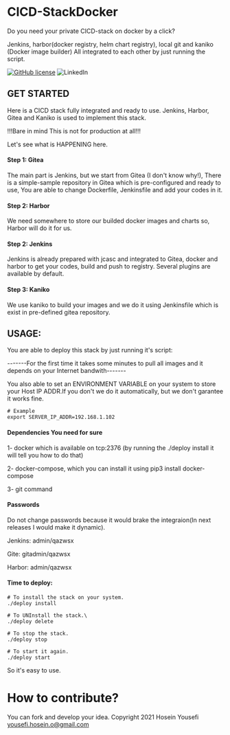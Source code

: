 # CICD-StackDocker

Do you need your private CICD-stack on docker by a click?

Jenkins, harbor(docker registry, helm chart registry), local git and kaniko (Docker image builder) All integrated to each other by just running the script.


[![GitHub license](https://img.shields.io/github/license/hosein-yousefii/CICD-StackDocker)](https://github.com/hosein-yousefii/CICD-StackDocker/blob/master/LICENSE)
![LinkedIn](https://shields.io/badge/style-hoseinyousefi-black?logo=linkedin&label=LinkedIn&link=https://www.linkedin.com/in/hoseinyousefi)


## GET STARTED

Here is a CICD stack fully integrated and ready to use. Jenkins, Harbor, Gitea and Kaniko is used to implement this stack.

!!!Bare in mind This is not for production at all!!!

Let's see what is HAPPENING here.

#### Step 1: Gitea
The main part is Jenkins, but we start from Gitea (I don't know why!), There is a simple-sample repository in Gitea which is pre-configured and ready to use, You are able to change Dockerfile, Jenkinsfile and add your codes in it.

#### Step 2: Harbor
We need somewhere to store our builded docker images and charts so, Harbor will do it for us.

#### Step 2: Jenkins
Jenkins is already prepared with jcasc and integrated to Gitea, docker and harbor to get your codes, build and push to registry. Several plugins are available by default.

#### Step 3: Kaniko
We use kaniko to build your images and we do it using Jenkinsfile which is exist in pre-defined gitea repository.


## USAGE:

You are able to deploy this stack by just running it's script:

-------For the first time it takes some minutes to pull all images and it depends on your Internet bandwith-------

You also able to set an ENVIRONMENT VARIABLE on your system to store your Host IP ADDR.If you don't we do it automatically, but we don't garantee it works fine.

```
# Example
export SERVER_IP_ADDR=192.168.1.102
```

#### Dependencies You need for sure

1- docker which is available on tcp:2376 (by running the ./deploy install it will tell you how to do that)

2- docker-compose, which you can install it using pip3 install docker-compose

3- git command


#### Passwords

Do not change passwords because it would brake the integraion(In next releases I would make it dynamic).

Jenkins: admin/qazwsx

Gite: gitadmin/qazwsx

Harbor: admin/qazwsx

#### Time to deploy:

```
# To install the stack on your system.
./deploy install

# To UNInstall the stack.\
./deploy delete

# To stop the stack.
./deploy stop

# To start it again.
./deploy start
```

So it's easy to use.

# How to contribute?

You can fork and develop your idea.
Copyright 2021 Hosein Yousefi <yousefi.hosein.o@gmail.com>
